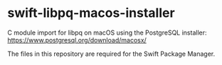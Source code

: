 # swift-libpq-macos-installer

C module import for libpq on macOS using the PostgreSQL installer:
https://www.postgresql.org/download/macosx/

The files in this repository are required for the Swift Package Manager.
